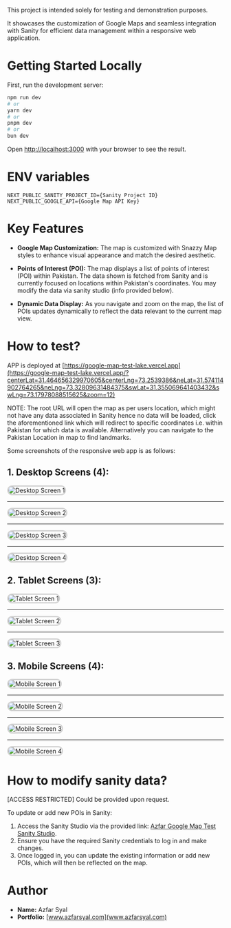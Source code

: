 This project is intended solely for testing and demonstration purposes.

It showcases the customization of Google Maps and seamless integration with Sanity for efficient data management within a responsive web application.

# Getting Started Locally

First, run the development server:

```bash
npm run dev
# or
yarn dev
# or
pnpm dev
# or
bun dev
```

Open [http://localhost:3000](http://localhost:3000) with your browser to see the result.

# ENV variables

```
NEXT_PUBLIC_SANITY_PROJECT_ID={Sanity Project ID}
NEXT_PUBLIC_GOOGLE_API={Google Map API Key}
```

# Key Features

- **Google Map Customization:** The map is customized with Snazzy Map styles to enhance visual appearance and match the desired aesthetic.

- **Points of Interest (POI):** The map displays a list of points of interest (POI) within Pakistan. The data shown is fetched from Sanity and is currently focused on locations within Pakistan's coordinates. You may modify the data via sanity studio (info provided below).

- **Dynamic Data Display:** As you navigate and zoom on the map, the list of POIs updates dynamically to reflect the data relevant to the current map view.

# How to test?

APP is deployed at [https://google-map-test-lake.vercel.app](https://google-map-test-lake.vercel.app/?centerLat=31.464656329970605&centerLng=73.2539386&neLat=31.574114902764265&neLng=73.32809631484375&swLat=31.355069641403432&swLng=73.17978088515625&zoom=12)

NOTE: The root URL will open the map as per users location, which might not have any data associated in Sanity hence no data will be loaded, click the aforementioned link which will redirect to specific coordinates i.e. within Pakistan for which data is available. Alternatively you can navigate to the Pakistan Location in map to find landmarks.

Some screenshots of the responsive web app is as follows:

## 1. Desktop Screens (4):

<img src="https://vfbl5ixuvaltcym1.public.blob.vercel-storage.com/ReadmeImages/Desktop/Screenshot%202025-01-17%20at%206.16.46%E2%80%AFPM-NurnVxkdxnUKKrhVzRIWwSbBPIIbjw.png" alt="Desktop Screen 1" style="border: 3px solid lightgray; border-radius: 20px;" />

---

<img src="https://vfbl5ixuvaltcym1.public.blob.vercel-storage.com/ReadmeImages/Desktop/Screenshot%202025-01-17%20at%206.17.22%E2%80%AFPM-cDSnjZ3QKkeLXdCvOm30TQZPtqN8Xq.png" alt="Desktop Screen 2" style="border: 3px solid lightgray; border-radius: 20px;" />

---

<img src="https://vfbl5ixuvaltcym1.public.blob.vercel-storage.com/ReadmeImages/Desktop/Screenshot%202025-01-17%20at%206.17.31%E2%80%AFPM-OMWhbWvfANqZZ4EDX6rYkduFD19LGG.png" alt="Desktop Screen 3" style="border: 3px solid lightgray; border-radius: 20px;" />

---

<img src="https://vfbl5ixuvaltcym1.public.blob.vercel-storage.com/ReadmeImages/Desktop/Screenshot%202025-01-17%20at%206.17.52%E2%80%AFPM-3mXtkpM6FiMEkr0qiCGx8JzBu01ojv.png" alt="Desktop Screen 4" style="border: 3px solid lightgray; border-radius: 20px;" />


## 2. Tablet Screens (3):

<img src="https://vfbl5ixuvaltcym1.public.blob.vercel-storage.com/ReadmeImages/Tablet/Simulator%20Screenshot%20-%20iPad%20(10th%20generation)%20-%202025-01-17%20at%2018.10.05-3uvKXQHQpCpQAcrGJ045TGoPevdv6O.png" alt="Tablet Screen 1" style="border: 3px solid lightgray; border-radius: 20px;" />

---

<img src="https://vfbl5ixuvaltcym1.public.blob.vercel-storage.com/ReadmeImages/Tablet/Simulator%20Screenshot%20-%20iPad%20(10th%20generation)%20-%202025-01-17%20at%2018.11.14-IAClKtnFtrzfjKw0HPPM61sc4vxRrT.png" alt="Tablet Screen 2" style="border: 3px solid lightgray; border-radius: 20px;" />

---

<img src="https://vfbl5ixuvaltcym1.public.blob.vercel-storage.com/ReadmeImages/Tablet/Simulator%20Screenshot%20-%20iPad%20(10th%20generation)%20-%202025-01-17%20at%2018.11.45-xSZ4omog9TXZsxHP818G0nR1f9IAZo.png" alt="Tablet Screen 3" style="border: 3px solid lightgray; border-radius: 20px;" />

## 3. Mobile Screens (4):

<img src="https://vfbl5ixuvaltcym1.public.blob.vercel-storage.com/ReadmeImages/Mobile/Simulator%20Screenshot%20-%20iPhone%2015%20Pro%20Max%20-%202025-01-17%20at%2018.14.35-4ielKZ6ZISEheCWffSsasKYv8FUdJp.png" alt="Mobile Screen 1" style="border: 3px solid lightgray; border-radius: 20px;" />

---

<img src="https://vfbl5ixuvaltcym1.public.blob.vercel-storage.com/ReadmeImages/Mobile/Simulator%20Screenshot%20-%20iPhone%2015%20Pro%20Max%20-%202025-01-17%20at%2018.15.24-QLIx5NYilluXaNt8MlZHp15vqYd24M.png" alt="Mobile Screen 2" style="border: 3px solid lightgray; border-radius: 20px;" />

---

<img src="https://vfbl5ixuvaltcym1.public.blob.vercel-storage.com/ReadmeImages/Mobile/Simulator%20Screenshot%20-%20iPhone%2015%20Pro%20Max%20-%202025-01-17%20at%2018.15.31-Myp9UbnUXAoRp61Q4cdTwb34o5DfhQ.png" alt="Mobile Screen 3" style="border: 3px solid lightgray; border-radius: 20px;" />

---

<img src="https://vfbl5ixuvaltcym1.public.blob.vercel-storage.com/ReadmeImages/Mobile/Simulator%20Screenshot%20-%20iPhone%2015%20Pro%20Max%20-%202025-01-17%20at%2018.15.46-fRqnORfglA1Y7z9Ab06XPyS2QUCLm4.png" alt="Mobile Screen 4" style="border: 3px solid lightgray; border-radius: 20px;" />

# How to modify sanity data?

[ACCESS RESTRICTED] Could be provided upon request.

To update or add new POIs in Sanity:

1. Access the Sanity Studio via the provided link: [Azfar Google Map Test Sanity Studio](https://google-map-sanity-studio.vercel.app).
2. Ensure you have the required Sanity credentials to log in and make changes.
3. Once logged in, you can update the existing information or add new POIs, which will then be reflected on the map.

# Author

- **Name:** Azfar Syal
- **Portfolio:** [www.azfarsyal.com](www.azfarsyal.com)
